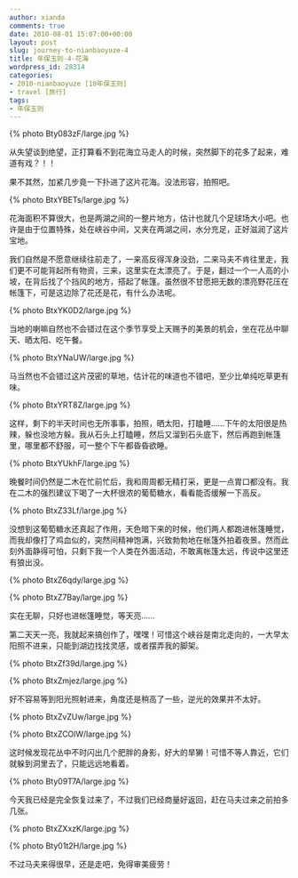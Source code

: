 ```yaml
---
author: xianda
comments: true
date: 2010-08-01 15:07:00+00:00
layout: post
slug: journey-to-nianbaoyuze-4
title: 年保玉则-4-花海
wordpress_id: 28314
categories:
- 2010-nianbaoyuze [10年保玉则]
- travel [旅行]
tags:
- 年保玉则
---
```


{% photo Bty083zF/large.jpg %}



从失望谈到绝望，正打算看不到花海立马走人的时候，突然脚下的花多了起来，难道有戏？！！



果不其然，加紧几步竟一下扑进了这片花海。没法形容，拍照吧。

 <!-- more -->

{% photo BtxYBETs/large.jpg %}



花海面积不算很大，也是两湖之间的一整片地方，估计也就几个足球场大小吧。也许是由于位置特殊，处在峡谷中间，又夹在两湖之间，水分充足，正好滋润了这片宝地。



我们自然是不愿意继续往前走了，一来高反得浑身没劲，二来马夫不肯往里走，我们更不可能背起所有物资，三来，这里实在太漂亮了。于是，翻过一个一人高的小坡，在背后找了个挡风的地方，搭起了帐篷。虽然很不甘愿把无数的漂亮野花压在帐篷下，可是这边除了花还是花，有什么办法呢。



{% photo BtxYK0D2/large.jpg %}



当地的喇嘛自然也不会错过在这个季节享受上天赐予的美景的机会，坐在花丛中聊天、晒太阳、吃午餐。



{% photo BtxYNaUW/large.jpg %}



马当然也不会错过这片茂密的草地，估计花的味道也不错吧，至少比单纯吃草更有味。



{% photo BtxYRT8Z/large.jpg %}



这样，剩下的半天时间也无所事事，拍照，晒太阳，打瞌睡……下午的太阳很是热辣，躲也没地方躲。我从石头上打瞌睡，然后又溜到石头底下，然后再跑到帐篷里，哪里都不舒服，可一整个下午都昏昏欲睡。



{% photo BtxYUkhF/large.jpg %}

晚餐时间仍然是二木在忙前忙后，我和周周都无精打采，更是一点胃口都没有。我在二木的强烈建议下喝了一大杯很浓的葡萄糖水，看看能否缓解一下高反。



{% photo BtxZ33Lf/large.jpg %}



没想到这葡萄糖水还真起了作用，天色暗下来的时候，他们两人都跑进帐篷睡觉，而我却像打了鸡血似的，突然间精神饱满，兴致勃勃地在帐篷外拍着夜景。然而此刻外面静得可怕，只剩下我一个人类在外面活动，不敢离帐篷太远，传说中这里还有狼出没。



{% photo BtxZ6qdy/large.jpg %}



{% photo BtxZ7Bay/large.jpg %}



实在无聊，只好也进帐篷睡觉，等天亮……



第二天天一亮，我就起来搞创作了，嘿嘿！可惜这个峡谷是南北走向的，一大早太阳照不进来，只能到湖边找找灵感，或者摆弄我的脚架。



{% photo BtxZf39d/large.jpg %}



{% photo BtxZmjez/large.jpg %}



好不容易等到阳光照射进来，角度还是稍高了一些，逆光的效果并不太好。



{% photo BtxZvZUw/large.jpg %}



{% photo BtxZCOlW/large.jpg %}



这时候发现花丛中不时闪出几个肥胖的身影，好大的旱獭！可惜不等人靠近，它们就躲到洞里去了，只能远远地看着。



{% photo Bty09T7A/large.jpg %}



今天我已经是完全恢复过来了，不过我们已经商量好返回，赶在马夫过来之前拍多几张。



{% photo BtxZXxzK/large.jpg %}



{% photo Bty01t2H/large.jpg %}



不过马夫来得很早，还是走吧，免得审美疲劳！
